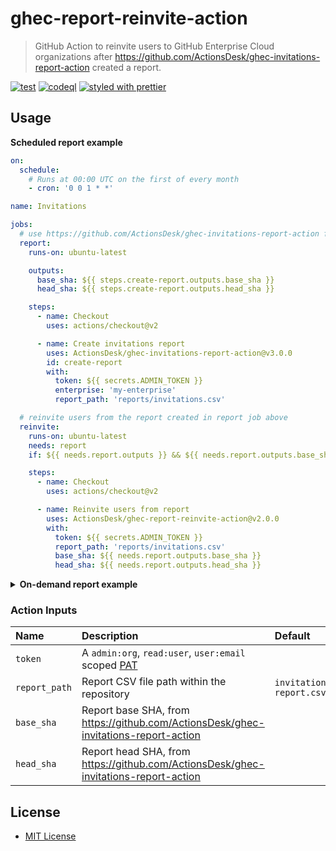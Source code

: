 # ghec-report-reinvite-action

> GitHub Action to reinvite users to GitHub Enterprise Cloud organizations after https://github.com/ActionsDesk/ghec-invitations-report-action created a report.

[![test](https://github.com/ActionsDesk/ghec-report-reinvite-action/actions/workflows/test.yml/badge.svg)](https://github.com/ActionsDesk/ghec-report-reinvite-action/actions/workflows/test.yml) [![codeql](https://github.com/ActionsDesk/ghec-report-reinvite-action/actions/workflows/codeql.yml/badge.svg)](https://github.com/ActionsDesk/ghec-report-reinvite-action/actions/workflows/codeql.yml) [![styled with prettier](https://img.shields.io/badge/styled_with-prettier-ff69b4.svg)](https://github.com/prettier/prettier)

## Usage

**Scheduled report example**

```yml
on:
  schedule:
    # Runs at 00:00 UTC on the first of every month
    - cron: '0 0 1 * *'

name: Invitations

jobs:
  # use https://github.com/ActionsDesk/ghec-invitations-report-action first to create the report
  report:
    runs-on: ubuntu-latest

    outputs:
      base_sha: ${{ steps.create-report.outputs.base_sha }}
      head_sha: ${{ steps.create-report.outputs.head_sha }}

    steps:
      - name: Checkout
        uses: actions/checkout@v2

      - name: Create invitations report
        uses: ActionsDesk/ghec-invitations-report-action@v3.0.0
        id: create-report
        with:
          token: ${{ secrets.ADMIN_TOKEN }}
          enterprise: 'my-enterprise'
          report_path: 'reports/invitations.csv'

  # reinvite users from the report created in report job above
  reinvite:
    runs-on: ubuntu-latest
    needs: report
    if: ${{ needs.report.outputs }} && ${{ needs.report.outputs.base_sha }} && ${{ needs.report.outputs.head_sha }}

    steps:
      - name: Checkout
        uses: actions/checkout@v2

      - name: Reinvite users from report
        uses: ActionsDesk/ghec-report-reinvite-action@v2.0.0
        with:
          token: ${{ secrets.ADMIN_TOKEN }}
          report_path: 'reports/invitations.csv'
          base_sha: ${{ needs.report.outputs.base_sha }}
          head_sha: ${{ needs.report.outputs.head_sha }}
```

<details>
  <summary><strong>On-demand report example</strong></summary>

```yml
on:
  workflow_dispatch:
    inputs:
      enterprise:
        description: 'GitHub Enterprise Cloud account, if omitted the report will target the repository organization only'
        required: false
        default: 'my-enterprise'
      report_path:
        description: 'Path to the report file'
        default: 'reports/invitations.csv'
        required: false

name: On-demand invitations

jobs:
  # use https://github.com/ActionsDesk/ghec-invitations-report-action first to create the report
  report:
    runs-on: ubuntu-latest

    outputs:
      base_sha: ${{ steps.create-report.outputs.base_sha }}
      head_sha: ${{ steps.create-report.outputs.head_sha }}

    steps:
      - name: Checkout
        uses: actions/checkout@v2

      - name: Create invitations report
        uses: ActionsDesk/ghec-invitations-report-action@v3.0.0
        id: create-report
        with:
          token: ${{ secrets.ADMIN_TOKEN }}
          enterprise: ${{ github.event.inputs.enterprise }}
          report_path: ${{ github.event.inputs.report_path }}

  # reinvite users from the report created in report job above
  reinvite:
    runs-on: ubuntu-latest
    needs: report
    if: ${{ needs.report.outputs }} && ${{ needs.report.outputs.base_sha }} && ${{ needs.report.outputs.head_sha }}

    steps:
      - name: Checkout
        uses: actions/checkout@v2

      - name: Reinvite users from report
        uses: ActionsDesk/ghec-report-reinvite-action@v2.0.0
        with:
          token: ${{ secrets.ADMIN_TOKEN }}
          report_path: ${{ github.event.inputs.report_path }}
          base_sha: ${{ needs.report.outputs.base_sha }}
          head_sha: ${{ needs.report.outputs.head_sha }}
```

</details>

### Action Inputs

| Name          | Description                                                                         | Default                 | Required |
| :------------ | :---------------------------------------------------------------------------------- | :---------------------- | :------- |
| `token`       | A `admin:org`, `read:user`, `user:email` scoped [PAT]                               |                         | `true`   |
| `report_path` | Report CSV file path within the repository                                          | `invitation-report.csv` | `true`   |
| `base_sha`    | Report base SHA, from https://github.com/ActionsDesk/ghec-invitations-report-action |                         | `true`   |
| `head_sha`    | Report head SHA, from https://github.com/ActionsDesk/ghec-invitations-report-action |                         | `true`   |

## License

- [MIT License](./license)

[pat]: https://docs.github.com/en/github/authenticating-to-github/creating-a-personal-access-token 'Personal Access Token'
